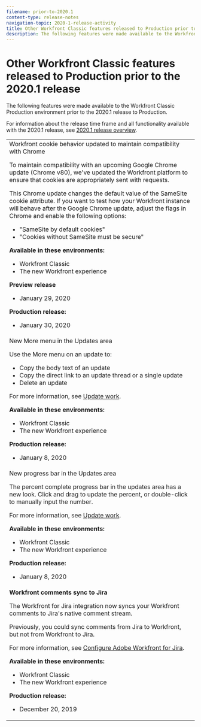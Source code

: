 ```yaml
---
filename: prior-to-2020.1
content-type: release-notes
navigation-topic: 2020-1-release-activity
title: Other Workfront Classic features released to Production prior to the 2020.1 release
description: The following features were made available to the Workfront Classic Production environment prior to the 2020.1 release to Production.
---
```


# Other Workfront Classic features released to Production prior to the 2020.1 release

The following features were made available to the Workfront Classic Production environment prior to the 2020.1 release to Production.

For information about the release time frame and all functionality available with the 2020.1 release, see [2020.1 release overview](../../../product-announcements/product-releases/2020.1-release-activity/2020.1-release-overview.md).

<table> 
 <col> 
 <tbody> 
  <tr data-mc-conditions=""> 
   <td> Workfront cookie behavior updated to maintain compatibility with Chrome <p>To maintain compatibility with an upcoming Google Chrome update (Chrome v80), we've updated the Workfront platform to ensure that cookies are appropriately sent with requests. </p> <p>This Chrome update changes the default value of the SameSite cookie attribute. If you want to test how your Workfront instance will behave after the Google Chrome update, adjust the flags in Chrome and enable the following options: </p> 
    <ul> 
     <li>"SameSite by default cookies" </li> 
     <li>"Cookies without SameSite must be secure"</li> 
    </ul> 
    <div class="workfront_plans"> 
     <p><strong>Available in these environments:</strong> </p> 
     <ul> 
      <li>Workfront Classic</li> 
      <li>The new Workfront experience</li> 
     </ul> 
     <p><strong>Preview release</strong> </p> 
     <ul> 
      <li>January 29, 2020</li> 
     </ul> 
     <p><strong>Production release:</strong> </p> 
     <ul> 
      <li> January 30, 2020</li> 
     </ul> 
    </div> </td> 
  </tr> 
  <tr> 
   <td> New More menu in the Updates area <p>Use the More menu on an update to:</p> 
    <ul> 
     <li>Copy the body text of an update</li> 
     <li>Copy the direct link to an update thread or a single update</li> 
     <li>Delete an update</li> 
    </ul> <p>For more information, see <a href="../../../workfront-basics/updating-work-items-and-viewing-updates/update-work.md" class="MCXref xref" xrefformat="{para}">Update work</a>.</p> 
    <div class="workfront_plans"> 
     <p><strong>Available in these environments:</strong> </p> 
     <ul> 
      <li>Workfront Classic</li> 
      <li>The new Workfront experience</li> 
     </ul> 
     <p><strong>Production release:</strong> </p> 
     <ul> 
      <li> January 8, 2020</li> 
     </ul> 
    </div> </td> 
  </tr> 
  <tr data-mc-conditions=""> 
   <td> New progress bar in the Updates area <p>The percent complete progress bar in the updates area has a new look. Click and drag to update the percent, or double-click to manually input the number.</p> <p>For more information, see <a href="../../../workfront-basics/updating-work-items-and-viewing-updates/update-work.md" class="MCXref xref" xrefformat="{para}">Update work</a>.</p> 
    <div class="workfront_plans"> 
     <p><strong>Available in these environments:</strong> </p> 
     <ul> 
      <li>Workfront Classic</li> 
      <li>The new Workfront experience</li> 
     </ul> 
     <p><strong>Production release:</strong> </p> 
     <ul> 
      <li> January 8, 2020</li> 
     </ul> 
    </div> </td> 
  </tr> 
  <tr> 
   <td> <strong>Workfront comments sync to Jira</strong> <p>The Workfront for Jira integration now syncs your Workfront comments to Jira's native comment stream.</p> <p>Previously, you could sync comments from Jira to Workfront, but not from Workfront to Jira. </p> <p>For more information, see <a href="../../../workfront-integrations-and-apps/use-workfront-with-jira/configure-workfront-for-jira.md" class="MCXref xref" xrefformat="{para}">Configure Adobe Workfront for Jira</a>.</p> 
    <div class="workfront_plans"> 
     <p><strong>Available in these environments:</strong> </p> 
     <ul> 
      <li>Workfront Classic</li> 
      <li>The new Workfront experience</li> 
     </ul> 
     <p><strong>Production release:</strong> </p> 
     <ul> 
      <li> December 20, 2019</li> 
     </ul> 
    </div> </td> 
  </tr> 
 </tbody> 
</table>
